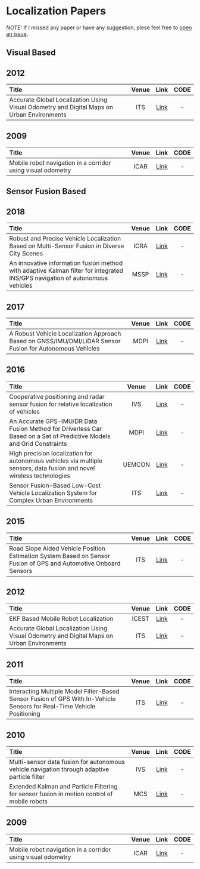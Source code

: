 # Localization Papers
*NOTE:* If I missed any paper or have any suggestion, plese feel free to [open an issue](https://github.com/ayusefi/Localization-Papers/issues).

## Visual Based
## 2012
| Title | Venue | Link | CODE |
| :-----|:-----:|:---:|:----:|
| Accurate Global Localization Using Visual Odometry and Digital Maps on Urban Environments | ITS | [Link](https://ieeexplore.ieee.org/abstract/document/6192327) | - |

## 2009
| Title | Venue | Link | CODE |
| :-----|:-----:|:---:|:----:|
| Mobile robot navigation in a corridor using visual odometry | ICAR | [Link](https://ieeexplore.ieee.org/abstract/document/5174790) | - |

## Sensor Fusion Based
## 2018
| Title | Venue | Link | CODE |
| :-----|:-----:|:---:|:----:|
| Robust and Precise Vehicle Localization Based on Multi-Sensor Fusion in Diverse City Scenes | ICRA | [Link](https://ieeexplore.ieee.org/abstract/document/8461224) | - |
| An innovative information fusion method with adaptive Kalman filter for integrated INS/GPS navigation of autonomous vehicles | MSSP | [Link](https://www.sciencedirect.com/science/article/pii/S0888327017304211) | - |

## 2017
| Title | Venue | Link | CODE |
| :-----|:-----:|:---:|:----:|
| A Robust Vehicle Localization Approach Based on GNSS/IMU/DMI/LiDAR Sensor Fusion for Autonomous Vehicles | MDPI | [Link](https://www.mdpi.com/1424-8220/17/9/2140/htm) | - |

## 2016
| Title | Venue | Link | CODE |
| :-----|:-----:|:---:|:----:|
| Cooperative positioning and radar sensor fusion for relative localization of vehicles | IVS | [Link](https://ieeexplore.ieee.org/abstract/document/7535520) | - |
| An Accurate GPS-IMU/DR Data Fusion Method for Driverless Car Based on a Set of Predictive Models and Grid Constraints | MDPI | [Link](https://www.mdpi.com/1424-8220/16/3/280/htm) | - |
| High precision localization for autonomous vehicles via multiple sensors, data fusion and novel wireless technologies | UEMCON | [Link](https://ieeexplore.ieee.org/abstract/document/7777799) | - |
| Sensor Fusion-Based Low-Cost Vehicle Localization System for Complex Urban Environments | ITS | [Link](https://ieeexplore.ieee.org/abstract/document/7547970) | - |

## 2015
| Title | Venue | Link | CODE |
| :-----|:-----:|:---:|:----:|
| Road Slope Aided Vehicle Position Estimation System Based on Sensor Fusion of GPS and Automotive Onboard Sensors | ITS | [Link](https://ieeexplore.ieee.org/abstract/document/7222432) | - |

## 2012
| Title | Venue | Link | CODE |
| :-----|:-----:|:---:|:----:|
| EKF Based Mobile Robot Localization | ICEST | [Link](https://ieeexplore.ieee.org/abstract/document/6328101) | - |
| Accurate Global Localization Using Visual Odometry and Digital Maps on Urban Environments | ITS | [Link](https://ieeexplore.ieee.org/abstract/document/6192327) | - |

## 2011
| Title | Venue | Link | CODE |
| :-----|:-----:|:---:|:----:|
| Interacting Multiple Model Filter-Based Sensor Fusion of GPS With In-Vehicle Sensors for Real-Time Vehicle Positioning | ITS | [Link](https://ieeexplore.ieee.org/document/6095631) | - |

## 2010
| Title | Venue | Link | CODE |
| :-----|:-----:|:---:|:----:|
| Multi-sensor data fusion for autonomous vehicle navigation through adaptive particle filter | IVS | [Link](https://ieeexplore.ieee.org/abstract/document/5548052) | - |
| Extended Kalman and Particle Filtering for sensor fusion in motion control of mobile robots | MCS | [Link](https://www.sciencedirect.com/science/article/pii/S0378475410001515) | - |

## 2009
| Title | Venue | Link | CODE |
| :-----|:-----:|:---:|:----:|
| Mobile robot navigation in a corridor using visual odometry | ICAR | [Link](https://ieeexplore.ieee.org/abstract/document/5174790) | - |

